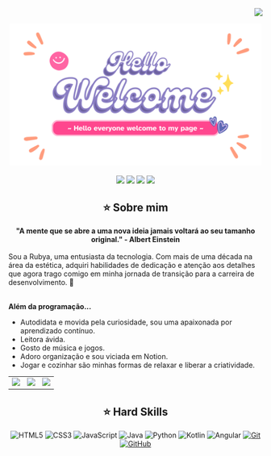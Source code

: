 <img align="right" src="https://komarev.com/ghpvc/?username=rcsv0dev&color=ff69b4"><br>
<div align="center">
  <a href="https://github.com/rcsv0dev">
    <img src="welcome.png" width="500">
  </a>
</div>
<br>

<div align="center">
  <!-- Work Links -->
    <a href="https://web.dio.me/users/rcsv_dev" target="_blank"><img src="https://img.shields.io/badge/-Meu%20Perfil%20na%20DIO-30A3DC?style=for-the-badge" target="_blank"></a>
  <a href="https://github.com/rcsv0dev" target="_blank"><img src="https://img.shields.io/badge/GitHub-100000?style=for-the-badge&logo=github&logoColor=white" target="_blank"></a>
  <a href="https://www.linkedin.com/in/rubyavilarinho/" target="_blank"><img src="https://img.shields.io/badge/-LinkedIn-%230077B5?style=for-the-badge&logo=linkedin&logoColor=white" target="_blank"></a>
  <a href = "mailto:rcsv.dev@gmail.com"><img src="https://img.shields.io/badge/Gmail-D14836?style=for-the-badge&logo=gmail&logoColor=white"></a>

## ⭐️ Sobre mim
<div align="center">
  <b>"A mente que se abre a uma nova ideia jamais voltará ao seu tamanho original." - Albert Einstein</b>
</div><br>

<div align="left">
Sou a Rubya, uma entusiasta da tecnologia. Com mais de uma década na área da estética, adquiri habilidades de dedicação e atenção aos detalhes que agora trago comigo em minha jornada de transição para a carreira de desenvolvimento. 🌟
<br><br>
  
<b>Além da programação...</b><br>
- Autodidata e movida pela curiosidade, sou uma apaixonada por aprendizado contínuo.<br>
- Leitora ávida.<br>
- Gosto de música e jogos.<br>
- Adoro organização e sou viciada em Notion.<br>
- Jogar e cozinhar são minhas formas de relaxar e liberar a criatividade.
</div>

<div align="center">
  <table>
    <tr>
      <td><img src="https://64.media.tumblr.com/tumblr_lyxj33CYzW1qigluvo4_250.gif"></td>
      <td><img src="https://64.media.tumblr.com/tumblr_lyxj33CYzW1qigluvo5_250.gifv"></td>
      <td><img src="https://64.media.tumblr.com/tumblr_lyxj33CYzW1qigluvo6_250.gifv"></td>
    </tr>
  </table>
</div>

## ⭐️ Hard Skills
<div align="center">
  
![HTML5](https://img.shields.io/badge/HTML-000?style=for-the-badge&logo=html5&logoColor=30A3DC)
![CSS3](https://img.shields.io/badge/CSS3-000?style=for-the-badge&logo=css3&logoColor=E94D5F)
![JavaScript](https://img.shields.io/badge/JavaScript-000?style=for-the-badge&logo=javascript&logoColor=F7DF1E)
![Java](https://img.shields.io/badge/Java-000?style=for-the-badge&logo=java)
![Python](https://img.shields.io/badge/Python-000?style=for-the-badge&logo=python&logoColor=blue)
![Kotlin](https://img.shields.io/badge/Kotlin-000?&style=for-the-badge&logo=kotlin&logoColor=white)
![Angular](https://img.shields.io/badge/Angular-000?style=for-the-badge&logo=angular&logoColor=C3002F)
[![Git](https://img.shields.io/badge/Git-000?style=for-the-badge&logo=git&logoColor=E94D5F)](https://git-scm.com/doc) 
[![GitHub](https://img.shields.io/badge/GitHub-000?style=for-the-badge&logo=github&logoColor=30A3DC)](https://docs.github.com/)
<br>
</div>
